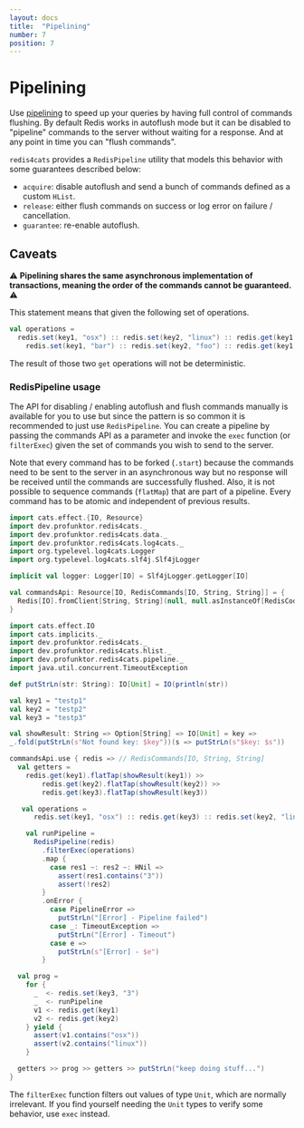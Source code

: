 ```yaml
---
layout: docs
title:  "Pipelining"
number: 7
position: 7
---
```


# Pipelining

Use [pipelining](https://redis.io/topics/pipelining) to speed up your queries by having full control of commands flushing. By default Redis works in autoflush mode but it can be disabled to "pipeline" commands to the server without waiting for a response. And at any point in time you can "flush commands".

`redis4cats` provides a `RedisPipeline` utility that models this behavior with some guarantees described below:

- `acquire`: disable autoflush and send a bunch of commands defined as a custom `HList`.
- `release`: either flush commands on success or log error on failure / cancellation.
- `guarantee`: re-enable autoflush.

## Caveats

⚠️ **Pipelining shares the same asynchronous implementation of transactions, meaning the order of the commands cannot be guaranteed.** ⚠️

This statement means that given the following set of operations.

```scala
val operations =
  redis.set(key1, "osx") :: redis.set(key2, "linux") :: redis.get(key1) ::
    redis.set(key1, "bar") :: redis.set(key2, "foo") :: redis.get(key1) :: HNil
```

The result of those two `get` operations will not be deterministic.

### RedisPipeline usage

The API for disabling / enabling autoflush and flush commands manually is available for you to use but since the pattern is so common it is recommended to just use `RedisPipeline`. You can create a pipeline by passing the commands API as a parameter and invoke the `exec` function (or `filterExec`) given the set of commands you wish to send to the server.

Note that every command has to be forked (`.start`) because the commands need to be sent to the server in an asynchronous way but no response will be received until the commands are successfully flushed. Also, it is not possible to sequence commands (`flatMap`) that are part of a pipeline. Every command has to be atomic and independent of previous results.

```scala mdoc:invisible
import cats.effect.{IO, Resource}
import dev.profunktor.redis4cats._
import dev.profunktor.redis4cats.data._
import dev.profunktor.redis4cats.log4cats._
import org.typelevel.log4cats.Logger
import org.typelevel.log4cats.slf4j.Slf4jLogger

implicit val logger: Logger[IO] = Slf4jLogger.getLogger[IO]

val commandsApi: Resource[IO, RedisCommands[IO, String, String]] = {
  Redis[IO].fromClient[String, String](null, null.asInstanceOf[RedisCodec[String, String]])
}
```

```scala mdoc:silent
import cats.effect.IO
import cats.implicits._
import dev.profunktor.redis4cats._
import dev.profunktor.redis4cats.hlist._
import dev.profunktor.redis4cats.pipeline._
import java.util.concurrent.TimeoutException

def putStrLn(str: String): IO[Unit] = IO(println(str))

val key1 = "testp1"
val key2 = "testp2"
val key3 = "testp3"

val showResult: String => Option[String] => IO[Unit] = key =>
_.fold(putStrLn(s"Not found key: $key"))(s => putStrLn(s"$key: $s"))

commandsApi.use { redis => // RedisCommands[IO, String, String]
  val getters =
    redis.get(key1).flatTap(showResult(key1)) >>
        redis.get(key2).flatTap(showResult(key2)) >>
        redis.get(key3).flatTap(showResult(key3))

   val operations =
      redis.set(key1, "osx") :: redis.get(key3) :: redis.set(key2, "linux") :: redis.sIsMember("foo", "bar") :: HNil

    val runPipeline =
      RedisPipeline(redis)
        .filterExec(operations)
        .map {
          case res1 ~: res2 ~: HNil =>
            assert(res1.contains("3"))
            assert(!res2)
        }
        .onError {
          case PipelineError =>
            putStrLn("[Error] - Pipeline failed")
          case _: TimeoutException =>
            putStrLn("[Error] - Timeout")
          case e =>
            putStrLn(s"[Error] - $e")
        }

  val prog =
    for {
      _  <- redis.set(key3, "3")
      _  <- runPipeline
      v1 <- redis.get(key1)
      v2 <- redis.get(key2)
    } yield {
      assert(v1.contains("osx"))
      assert(v2.contains("linux"))
    }

  getters >> prog >> getters >> putStrLn("keep doing stuff...")
}
```

The `filterExec` function filters out values of type `Unit`, which are normally irrelevant. If you find yourself needing the `Unit` types to verify some behavior, use `exec` instead.
